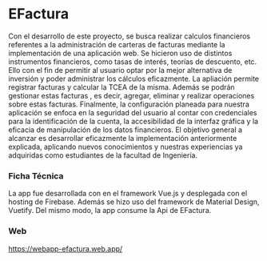 # EFactura
Con el desarrollo de este proyecto, se busca realizar calculos financieros referentes a la administración de carteras de facturas mediante la implementación de una aplicación web.
Se hicieron uso de distintos instrumentos financieros, como tasas de interés, teorías de descuento, etc. Ello con el fin de permitir al usuario optar por la mejor alternativa de inversión y poder administrar los cálculos eficazmente.
La apliación permite registrar facturas y calcular la TCEA de la misma. Además se podrán gestionar estas facturas , es decir, agregar, eliminar y realizar operaciones sobre estas facturas.  Finalmente, la configuración planeada para nuestra aplicación se enfoca en la seguridad del usuario al contar con credenciales para la identificación de la cuenta, la accesibilidad de la interfaz gráfica y la eficacia de manipulación de los datos financieros.
El objetivo general a alcanzar es desarrollar eficazmente la implementación anteriormente explicada, aplicando nuevos conocimientos y nuestras experiencias ya adquiridas como estudiantes de la facultad de Ingeniería.

### Ficha Técnica
La app fue desarrollada con en el framework Vue.js y desplegada con el hosting de Firebase. Además se hizo uso del framework de Material Design, Vuetify. Del mismo modo, la app consume la Api de EFactura.

### Web
https://webapp-efactura.web.app/
